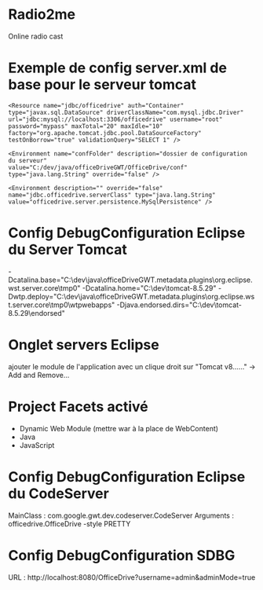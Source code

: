 # Radio2me
Online radio cast

# Exemple de config server.xml de base pour le serveur tomcat
<Context docBase="OfficeDrive" path="/OfficeDrive"
	reloadable="true" source="org.eclipse.jst.jee.server:OfficeDrive"
	antiResourceLocking="false">

	<Resource name="jdbc/officedrive" auth="Container"
	type="javax.sql.DataSource" driverClassName="com.mysql.jdbc.Driver"
	url="jdbc:mysql://localhost:3306/officedrive" username="root"
	password="mypass" maxTotal="20" maxIdle="10"
	factory="org.apache.tomcat.jdbc.pool.DataSourceFactory"
	testOnBorrow="true" validationQuery="SELECT 1" />
	
	<Environment name="confFolder" description="dossier de configuration du serveur"
	value="C:/dev/java/officeDriveGWT/OfficeDrive/conf" type="java.lang.String" override="false" />

	<Environment description="" override="false"
	name="jdbc.officedrive.serverClass" type="java.lang.String"
	value="officedrive.server.persistence.MySqlPersistence" />
</Context>

# Config DebugConfiguration Eclipse du Server Tomcat
-Dcatalina.base="C:\dev\java\officeDriveGWT\.metadata\.plugins\org.eclipse.wst.server.core\tmp0" -Dcatalina.home="C:\dev\tomcat-8.5.29" -Dwtp.deploy="C:\dev\java\officeDriveGWT\.metadata\.plugins\org.eclipse.wst.server.core\tmp0\wtpwebapps" -Djava.endorsed.dirs="C:\dev\tomcat-8.5.29\endorsed"

# Onglet servers Eclipse
ajouter le module de l'application avec un clique droit sur "Tomcat v8......" -> Add and Remove...

# Project Facets activé
- Dynamic Web Module (mettre war à la place de WebContent)
- Java
- JavaScript

# Config DebugConfiguration Eclipse du CodeServer
MainClass : com.google.gwt.dev.codeserver.CodeServer
Arguments : officedrive.OfficeDrive -style PRETTY

# Config DebugConfiguration SDBG
URL : http://localhost:8080/OfficeDrive?username=admin&adminMode=true
